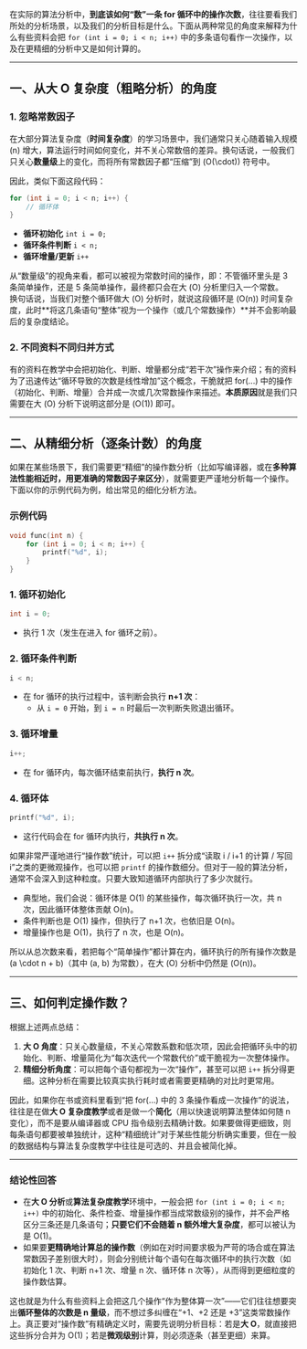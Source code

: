 
在实际的算法分析中，**到底该如何“数”一条 for 循环中的操作次数**，往往要看我们所处的分析场景，以及我们的分析目标是什么。下面从两种常见的角度来解释为什么有些资料会把 `for (int i = 0; i < n; i++)` 中的多条语句看作一次操作，以及在更精细的分析中又是如何计算的。

---

## 一、从大 O 复杂度（粗略分析）的角度

### 1. 忽略常数因子

在大部分算法复杂度（**时间复杂度**）的学习场景中，我们通常只关心随着输入规模 \(n\) 增大，算法运行时间如何变化，并不关心常数倍的差异。换句话说，一般我们只关心**数量级**上的变化，而将所有常数因子都“压缩”到 \(O(\cdot)\) 符号中。

因此，类似下面这段代码：

```cpp
for (int i = 0; i < n; i++) {
    // 循环体
}
```

- **循环初始化** `int i = 0;`
- **循环条件判断** `i < n;`
- **循环增量/更新** `i++`

从“数量级”的视角来看，都可以被视为常数时间的操作，即：不管循环里头是 3 条简单操作，还是 5 条简单操作，最终都只会在大 \(O\) 分析里归入一个常数。  
换句话说，当我们对整个循环做大 \(O\) 分析时，就说这段循环是 \(O(n)\) 时间复杂度，此时**将这几条语句“整体”视为一个操作（或几个常数操作）**并不会影响最后的复杂度结论。

### 2. 不同资料不同归并方式

有的资料在教学中会把初始化、判断、增量都分成“若干次”操作来介绍；有的资料为了迅速传达“循环导致的次数是线性增加”这个概念，干脆就把 for(...) 中的操作（初始化、判断、增量）合并成一次或几次常数操作来描述。**本质原因**就是我们只需要在大 \(O\) 分析下说明这部分是 \(O(1)\) 即可。

---

## 二、从精细分析（逐条计数）的角度

如果在某些场景下，我们需要更“精细”的操作数分析（比如写编译器，或在**多种算法性能相近时，用更准确的常数因子来区分**），就需要更严谨地分析每一个操作。下面以你的示例代码为例，给出常见的细化分析方法。

### 示例代码

```cpp
void func(int n) {
    for (int i = 0; i < n; i++) {
        printf("%d", i);
    }
}
```

### 1. 循环初始化

```cpp
int i = 0;
```

- 执行 1 次（发生在进入 for 循环之前）。

### 2. 循环条件判断

```cpp
i < n;
```

- 在 for 循环的执行过程中，该判断会执行 **n+1 次**：  
  - 从 `i = 0` 开始，到 `i = n` 时最后一次判断失败退出循环。

### 3. 循环增量

```cpp
i++;
```

- 在 for 循环内，每次循环结束前执行，**执行 n 次**。

### 4. 循环体

```cpp
printf("%d", i);
```

- 这行代码会在 for 循环内执行，**共执行 n 次**。

如果非常严谨地进行“操作数”统计，可以把 `i++` 拆分成“读取 i / i+1 的计算 / 写回 i”之类的更微观操作，也可以把 `printf` 的操作数细分。但对于一般的算法分析，通常不会深入到这种粒度。只要大致知道循环内部执行了多少次就行。

- 典型地，我们会说：循环体是 O(1) 的某些操作，每次循环执行一次，共 n 次，因此循环体整体贡献 O(n)。  
- 条件判断也是 O(1) 操作，但执行了 n+1 次，也依旧是 O(n)。  
- 增量操作也是 O(1)，执行了 n 次，也是 O(n)。

所以从总次数来看，若把每个“简单操作”都计算在内，循环执行的所有操作次数是 \(a \cdot n + b\)（其中 \(a, b\) 为常数），在大 \(O\) 分析中仍然是 \(O(n)\)。

---

## 三、如何判定操作数？

根据上述两点总结：

1. **大 O 角度**：只关心数量级，不关心常数系数和低次项，因此会把循环头中的初始化、判断、增量简化为“每次迭代一个常数代价”或干脆视为一次整体操作。
2. **精细分析角度**：可以把每个语句都视为一次“操作”，甚至可以把 `i++` 拆分得更细。这种分析在需要比较真实执行耗时或者需要更精确的对比时更常用。

因此，如果你在书或资料里看到“把 for(...) 中的 3 条操作看成一次操作”的说法，往往是在做**大 O 复杂度教学**或者是做一个**简化**（用以快速说明算法整体如何随 n 变化），而不是要从编译器或 CPU 指令级别去精确计数。如果要做得更细致，则每条语句都要被单独统计，这种“精细统计”对于某些性能分析确实重要，但在一般的数据结构与算法复杂度教学中往往是可选的、并且会被简化掉。

---

### 结论性回答

- 在**大 O 分析**或**算法复杂度教学**环境中，一般会把 `for (int i = 0; i < n; i++)` 中的初始化、条件检查、增量操作都当成常数级别的操作，并不会严格区分三条还是几条语句；**只要它们不会随着 n 额外增大复杂度**，都可以被认为是 O(1)。  
- 如果要**更精确地计算总的操作数**（例如在对时间要求极为严苛的场合或在算法常数因子差别很大时），则会分别统计每个语句在每次循环中的执行次数（如初始化 1 次、判断 n+1 次、增量 n 次、循环体 n 次等），从而得到更细粒度的操作数估算。

这也就是为什么有些资料上会把这几个操作“作为整体算一次”——它们往往想要突出**循环整体的次数是 n 量级**，而不想过多纠缠在“+1、+2 还是 +3”这类常数操作上。真正要对“操作数”有精确定义时，需要先说明分析目标：若是**大 O**，就直接把这些拆分合并为 O(1)；若是**微观级别**计算，则必须逐条（甚至更细）来算。